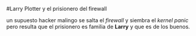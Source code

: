 #Larry Plotter y el prisionero del firewall

un supuesto hacker malingo se salta el *firewall* y siembra el *kernel panic*
pero resulta que el prisionero es familia de **Larry** y que es de los buenos.
